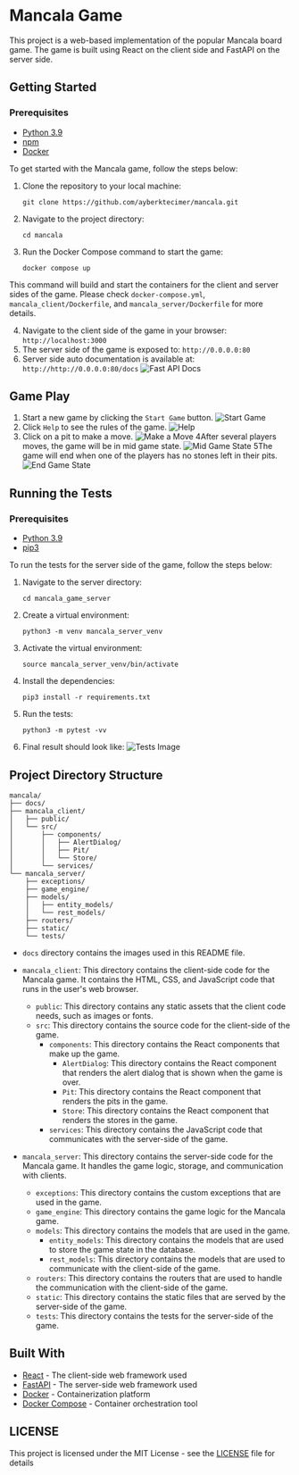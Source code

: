 # Mancala Game

This project is a web-based implementation of the popular Mancala board game. The game is built using React on the client side and FastAPI on the server side.

## Getting Started
### Prerequisites
- [Python 3.9](https://www.python.org/downloads/)
- [npm](https://docs.npmjs.com/downloading-and-installing-node-js-and-npm)
- [Docker](https://docs.docker.com/get-docker/)

To get started with the Mancala game, follow the steps below:

1. Clone the repository to your local machine:
    
    ```
    git clone https://github.com/ayberktecimer/mancala.git
    ```
2. Navigate to the project directory:
    
    ```
    cd mancala
   ```
3. Run the Docker Compose command to start the game:
    ```
   docker compose up
   ```
This command will build and start the containers for the client and server sides of the game.
Please check `docker-compose.yml`, `mancala_client/Dockerfile`, and `mancala_server/Dockerfile` for more details.

4. Navigate to the client side of the game in your browser:
        ```
        http://localhost:3000
        ```
5. The server side of the game is exposed to:
        ```
            http://0.0.0.0:80
        ```
6. Server side auto documentation is available at:
        ```
            http://http://0.0.0.0:80/docs
        ```
![Fast API Docs](./docs/fast_api_docs.png)
## Game Play
1. Start a new game by clicking the `Start Game` button.
![Start Game](./docs/start_game.png)
2. Click `Help` to see the rules of the game.
![Help](./docs/help.png)
3. Click on a pit to make a move.
![Make a Move](./docs/init_game_state.png)
4After several players moves, the game will be in mid game state.
![Mid Game State](./docs/mid_game_state.png)
5The game will end when one of the players has no stones left in their pits.
![End Game State](./docs/end_game_state.png)
## Running the Tests

### Prerequisites
- [Python 3.9](https://www.python.org/downloads/)
- [pip3](https://pip.pypa.io/en/stable/installation/)

To run the tests for the server side of the game, follow the steps below:

1. Navigate to the server directory:
    
    ```
    cd mancala_game_server
   ```
2. Create a virtual environment:
    
    ```
    python3 -m venv mancala_server_venv
   ```

3. Activate the virtual environment:
    
    ```
    source mancala_server_venv/bin/activate
   ```
4. Install the dependencies:
    
    ```
    pip3 install -r requirements.txt
   ```
5. Run the tests:
    
    ```
    python3 -m pytest -vv
   ```
6. Final result should look like:
![Tests Image](./docs/tests.png)
## Project Directory Structure

```
mancala/
├── docs/
├── mancala_client/
│   ├── public/
│   └── src/
│       ├── components/
│       │   ├── AlertDialog/
│       │   ├── Pit/
│       │   └── Store/
│       └── services/
└── mancala_server/
    ├── exceptions/
    ├── game_engine/
    ├── models/
    │   ├── entity_models/
    │   └── rest_models/
    ├── routers/
    ├── static/
    └── tests/
```
- `docs` directory contains the images used in this README file.
- `mancala_client`: This directory contains the client-side code for the Mancala game. It contains the HTML, CSS, and JavaScript code that runs in the user's web browser.

  - `public`: This directory contains any static assets that the client code needs, such as images or fonts.
  - `src`: This directory contains the source code for the client-side of the game.
    - `components`: This directory contains the React components that make up the game.
      - `AlertDialog`: This directory contains the React component that renders the alert dialog that is shown when the game is over.
      - `Pit`: This directory contains the React component that renders the pits in the game.
      - `Store`: This directory contains the React component that renders the stores in the game.
    - `services`: This directory contains the JavaScript code that communicates with the server-side of the game.
- `mancala_server`: This directory contains the server-side code for the Mancala game. It handles the game logic, storage, and communication with clients.
  - `exceptions`: This directory contains the custom exceptions that are used in the game.
  - `game_engine`: This directory contains the game logic for the Mancala game.
  - `models`: This directory contains the models that are used in the game.
    - `entity_models`: This directory contains the models that are used to store the game state in the database.
    - `rest_models`: This directory contains the models that are used to communicate with the client-side of the game.
  - `routers`: This directory contains the routers that are used to handle the communication with the client-side of the game.
  - `static`: This directory contains the static files that are served by the server-side of the game.
  - `tests`: This directory contains the tests for the server-side of the game.

## Built With

* [React](https://reactjs.org/) - The client-side web framework used
* [FastAPI](https://fastapi.tiangolo.com/) - The server-side web framework used
* [Docker](https://www.docker.com/) - Containerization platform
* [Docker Compose](https://docs.docker.com/compose/) - Container orchestration tool


## LICENSE
This project is licensed under the MIT License - see the [LICENSE](LICENSE) file for details